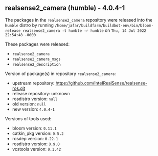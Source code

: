 ## realsense2_camera (humble) - 4.0.4-1

The packages in the `realsense2_camera` repository were released into the `humble` distro by running `/home/jafar/buildfarm/buildbot-env/bin/bloom-release realsense2_camera -t humble -r humble` on `Thu, 14 Jul 2022 22:54:48 -0000`

These packages were released:
- `realsense2_camera`
- `realsense2_camera_msgs`
- `realsense2_description`

Version of package(s) in repository `realsense2_camera`:

- upstream repository: https://github.com/IntelRealSense/realsense-ros.git
- release repository: unknown
- rosdistro version: `null`
- old version: `null`
- new version: `4.0.4-1`

Versions of tools used:

- bloom version: `0.11.1`
- catkin_pkg version: `0.5.2`
- rosdep version: `0.22.1`
- rosdistro version: `0.9.0`
- vcstools version: `0.1.42`


